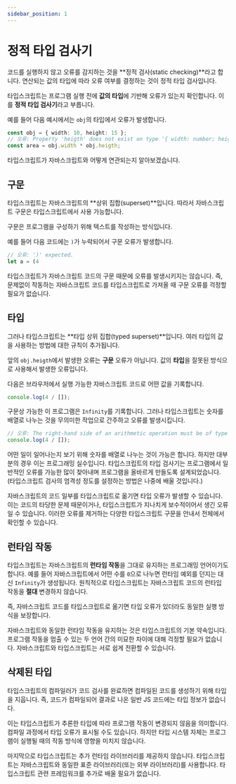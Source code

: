 ```yaml
---
sidebar_position: 1
---
```


# 정적 타입 검사기

코드를 실행하지 않고 오류를 감지하는 것을 **정적 검사(static checking)**라고 합니다. 연산되는 값의 타입에 따라 오류 여부를 결정하는 것이 정적 타입 검사입니다.

타입스크립트는 프로그램 실행 전에 **값의 타입**에 기반해 오류가 있는지 확인합니다. 이를 **정적 타입 검사기**라고 부릅니다.

예를 들어 다음 예시에서는 `obj`의 타입에서 오류가 발생합니다.

```ts
const obj = { width: 10, height: 15 };
// 오류: Property 'heigth' does not exist on type '{ width: number; height: number; }'. Did you mean 'height'?
const area = obj.width * obj.heigth;
```

타입스크립트가 자바스크립트와 어떻게 연관되는지 알아보겠습니다.

## 구문

타입스크립트는 자바스크립트의 **상위 집합(superset)**입니다. 따라서 자바스크립트 구문은 타입스크립트에서 사용 가능합니다.

구문은 프로그램을 구성하기 위해 텍스트를 작성하는 방식입니다.

예를 들어 다음 코드에는 `)`가 누락되어서 구문 오류가 발생합니다.

```ts
// 오류: ')' expected.
let a = (4
```

타입스크립트가 자바스크립트 코드의 구문 때문에 오류를 발생시키지는 않습니다. 즉, 문제없이 작동하는 자바스크립트 코드를 타입스크립트로 가져올 때 구문 오류를 걱정할 필요가 없습니다.

## 타입

그러나 타입스크립트는 **타입 상위 집합(typed superset)**입니다. 여러 타입의 값을 사용하는 방법에 대한 규칙이 추가됩니다.

앞의 `obj.heigth`에서 발생한 오류는 **구문** 오류가 아닙니다. 값의 **타입**을 잘못된 방식으로 사용해서 발생한 오류입니다.

다음은 브라우저에서 실행 가능한 자바스크립트 코드로 어떤 값을 기록합니다.

```ts
console.log(4 / []);
```

구문상 가능한 이 프로그램은 `Infinity`를 기록합니다. 그러나 타입스크립트는 숫자를 배열로 나누는 것을 무의미한 작업으로 간주하고 오류를 발생시킵니다.

```ts
// 오류: The right-hand side of an arithmetic operation must be of type 'any', 'number', 'bigint' or an enum type.
console.log(4 / []);
```

어떤 일이 일어나는지 보기 위해 숫자를 배열로 나누는 것이 가능은 합니다. 하지만 대부분의 경우 이는 프로그래밍 실수입니다. 타입스크립트의 타입 검사기는 프로그램에서 일반적인 오류를 가능한 많이 찾아내며 프로그램을 올바르게 만들도록 설계되었습니다. (타입스크립트 검사의 엄격성 정도를 설정하는 방법은 나중에 배울 것입니다.)

자바스크립트의 코드 일부를 타입스크립트로 옮기면 타입 오류가 발생할 수 있습니다. 이는 코드의 타당한 문제 때문이거나, 타입스크립트가 지나치게 보수적이어서 생긴 오류일 수 있습니다. 이러한 오류를 제거하는 다양한 타입스크립트 구문을 안내서 전체에서 확인할 수 있습니다.

## 런타임 작동

타입스크립트는 자바스크립트의 **런타임 작동**을 그대로 유지하는 프로그래밍 언어이기도 합니다. 예를 들어 자바스크립트에서 어떤 수를 `0`으로 나누면 런타임 예외를 던지는 대신 `Infinity`가 생성됩니다. 원칙적으로 타입스크립트는 자바스크립트 코드의 런타입 작동을 **절대** 변경하지 않습니다.

즉, 자바스크립트 코드를 타입스크립트로 옮기면 타입 오류가 있더라도 동일한 실행 방식을 보장합니다.

자바스크립트와 동일한 런타임 작동을 유지하는 것은 타입스크립트의 기본 약속입니다. 프로그램 작동을 멈출 수 있는 두 언어 간의 미묘한 차이에 대해 걱정할 필요가 없습니다. 자바스크립트와 타입스크립트는 서로 쉽게 전환할 수 있습니다.

## 삭제된 타입

타입스크립트의 컴파일러가 코드 검사를 완료하면 컴파일된 코드를 생성하기 위해 타입을 지웁니다. 즉, 코드가 컴파일되어 결과로 나온 일반 JS 코드에는 타입 정보가 없습니다.

이는 타입스크립트가 추론한 타입에 따라 프로그램 작동이 변경되지 않음을 의미합니다. 컴파일 과정에서 타입 오류가 표시될 수도 있습니다. 하지만 타입 시스템 자체는 프로그램이 실행될 때의 작동 방식에 영향을 미치지 않습니다.

마지막으로 타입스크립트는 추가 런타임 라이브러리를 제공하지 않습니다. 타입스크립트는 자바스크립트와 동일한 표준 라이브러리(또는 외부 라이브러리)를 사용합니다. 타입스크립트 관련 프레임워크를 추가로 배울 필요가 없습니다.